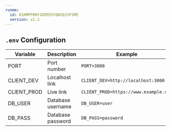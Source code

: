 ```yaml
---
runme:
  id: 01HMPP00Y2DEM35YQW1Q15FSME
  version: v2.2
---
```


## `.env` Configuration

| Variable    | Description                | Example                           |
| ----------- | -------------------------- | --------------------------------- |
| PORT        | Port number                | `PORT=3000`                       |
| CLIENT_DEV  | Localhost   link              | `CLIENT_DEV=http://localhost:3000` |
| CLIENT_PROD | Live link      | `CLIENT_PROD=https://www.example.com` |
| DB_USER     | Database username          | `DB_USER=user`                  |
| DB_PASS     | Database password          | `DB_PASS=password`              |